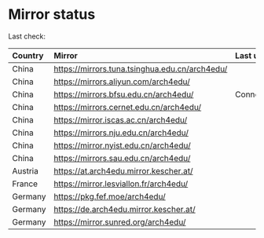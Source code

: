 <script src="./time.js"></script>
# Mirror status
Last check: <script type="text/javascript">localize(1715422769.4626436);</script>

|Country|Mirror|Last update|
|:------|:-----|:----------|
|China|https://mirrors.tuna.tsinghua.edu.cn/arch4edu/|<script type="text/javascript">localize(1715409178);</script>|
|China|https://mirrors.aliyun.com/arch4edu/|<script type="text/javascript">localize(1715366363);</script>|
|China|https://mirrors.bfsu.edu.cn/arch4edu/|ConnectionError|
|China|https://mirrors.cernet.edu.cn/arch4edu/|<script type="text/javascript">localize(1715409178);</script>|
|China|https://mirror.iscas.ac.cn/arch4edu/|<script type="text/javascript">localize(1715366363);</script>|
|China|https://mirrors.nju.edu.cn/arch4edu/|<script type="text/javascript">localize(1715366363);</script>|
|China|https://mirror.nyist.edu.cn/arch4edu/|<script type="text/javascript">localize(1715366363);</script>|
|China|https://mirrors.sau.edu.cn/arch4edu/|<script type="text/javascript">localize(1715409178);</script>|
|Austria|https://at.arch4edu.mirror.kescher.at/|<script type="text/javascript">localize(1715409178);</script>|
|France|https://mirror.lesviallon.fr/arch4edu/|<script type="text/javascript">localize(1715366363);</script>|
|Germany|https://pkg.fef.moe/arch4edu/|<script type="text/javascript">localize(1715409178);</script>|
|Germany|https://de.arch4edu.mirror.kescher.at/|<script type="text/javascript">localize(1715409178);</script>|
|Germany|https://mirror.sunred.org/arch4edu/|<script type="text/javascript">localize(1715409178);</script>|

<script src="./tablefilter/tablefilter.js"></script>
<script src="./table.js"></script>